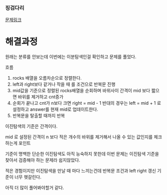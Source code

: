 ### 징검다리
[문제링크](https://school.programmers.co.kr/learn/courses/30/lessons/43236)

# 해결과정
원래는 분류를 안보는데 이번에는 이분탐색인걸 확인하고 문제를 풀었다.

흐름

1. rocks 배열을 오름차순으로 정렬한다.
2. left과 right보다 같거나 작을 때 를 조건으로 반복문 진행
3. mid값을 기준으로 정렬된 rocks배열을 순회하며 바위사이 간격이 mid 보다 짧으면 바위를 제거하고 cnt증가
4. 순회가 끝나고 cnt가 n보다 크면 right = mid - 1 반대의 경우는 left = mid + 1 로 설정하고 answer를 현재 mid로 업데이트한다.
5. 반복문을 탈출할 때까지 반복

이진탐색의 기준은 간격이다. 

mid 로 설정된 간격이 n 보다 적은 개수의 바위를 제거해서 나올 수 있는 값인지를 체크하는게 포인트

기준이 명백한 단순한 이진탐색도 아직 능숙하지 못한데 이번 문제는 이진탐색 기준을 찾아서 검증해야 하는 문제라 쉽지않았다.

적은 경험이지만 이진탐색을 만날 때 마다 느끼는건데 반복문 조건과 left right 갱신 기준이 너무 헷갈린다.

아직 더 많이 풀어봐야할거 같다.